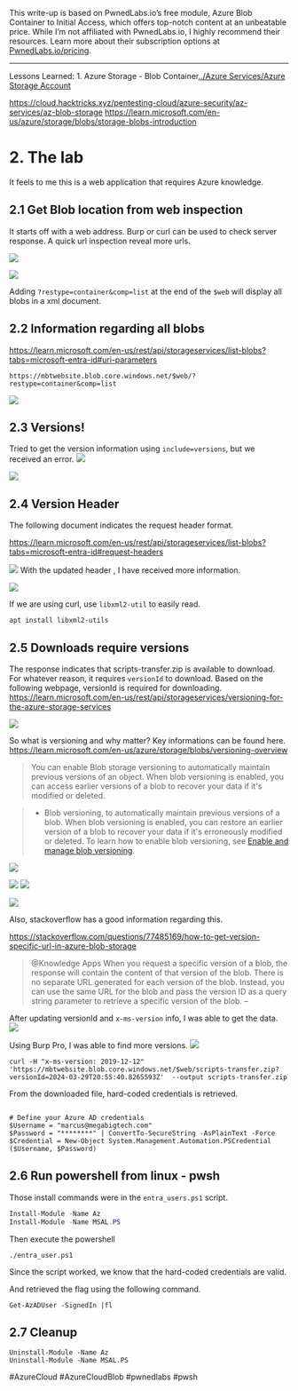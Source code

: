 This write-up is based on PwnedLabs.io’s free module, Azure Blob Container to Initial Access, which offers top-notch content at an unbeatable price. While I’m not affiliated with PwnedLabs.io, I highly recommend their resources. Learn more about their subscription options at [PwnedLabs.io/pricing](https://pwnedlabs.io/pricing).



---



Lessons Learned: 
	1. Azure Storage - Blob Container[../Azure Services/Azure Storage Account](<../../../0.1. Learn Cloud/0.1.2 Azure/0.1.2.2. Azure Services/Azure Storage Account.md>)
		

https://cloud.hacktricks.xyz/pentesting-cloud/azure-security/az-services/az-blob-storage
https://learn.microsoft.com/en-us/azure/storage/blobs/storage-blobs-introduction



# 2. The lab

It feels to me this is a web application that requires Azure knowledge.

## 2.1 Get Blob location from web inspection

It starts off with a web address. Burp or curl can be used to check server response. A quick url inspection reveal more urls. 

![](https://i.imgur.com/TjgSxH5.png)


![](https://i.imgur.com/OKxs9hM.png)


Adding `?restype=container&comp=list` at the end of the `$web` will display all blobs in a xml document.

## 2.2 Information regarding all blobs
https://learn.microsoft.com/en-us/rest/api/storageservices/list-blobs?tabs=microsoft-entra-id#uri-parameters

```
https://mbtwebsite.blob.core.windows.net/$web/?restype=container&comp=list
```
![](https://i.imgur.com/YOFrCkX.png)


## 2.3 Versions!
Tried to get the version information using `include=versions`, but we received an error. 
![](https://i.imgur.com/BliyfsI.png)




![](https://i.imgur.com/AxhGIfV.png)


## 2.4 Version Header
The following document indicates the request header format. 

https://learn.microsoft.com/en-us/rest/api/storageservices/list-blobs?tabs=microsoft-entra-id#request-headers


![](https://i.imgur.com/jhno0re.png)
With the updated header , I have received more information.


![](https://i.imgur.com/7IkTEAC.png)



If we are using curl, use `libxml2-util` to easily read. 

````
apt install libxml2-utils
````



## 2.5 Downloads require versions
The response indicates that scripts-transfer.zip is available to download.  For whatever reason, it requires `versionId` to download.
Based on the following webpage, versionId is required for downloading. 
https://learn.microsoft.com/en-us/rest/api/storageservices/versioning-for-the-azure-storage-services


![](https://i.imgur.com/H6PKN14.png)

So what is versioning and why matter?
Key informations can be found here. 
https://learn.microsoft.com/en-us/azure/storage/blobs/versioning-overview
>You can enable Blob storage versioning to automatically maintain previous versions of an object. When blob versioning is enabled, you can access earlier versions of a blob to recover your data if it's modified or deleted.

>- Blob versioning, to automatically maintain previous versions of a blob. When blob versioning is enabled, you can restore an earlier version of a blob to recover your data if it's erroneously modified or deleted. To learn how to enable blob versioning, see [Enable and manage blob versioning](https://learn.microsoft.com/en-us/azure/storage/blobs/versioning-enable).


![](https://i.imgur.com/Te9rB8x.png)


![](https://i.imgur.com/FwwJ6c2.png)
![](https://i.imgur.com/nzD81Er.png)


![](https://i.imgur.com/3rjMVeW.png)



Also, stackoverflow has a good information regarding this. 

https://stackoverflow.com/questions/77485169/how-to-get-version-specific-url-in-azure-blob-storage
> 
> @Knowledge Apps When you request a specific version of a blob, the response will contain the content of that version of the blob. There is no separate URL generated for each version of the blob. Instead, you can use the same URL for the blob and pass the version ID as a query string parameter to retrieve a specific version of the blob. – 
> 


After updating versionId and `x-ms-version` info, I was able to get the data. 
![](https://i.imgur.com/Cz37XdF.png)

Using Burp Pro, I was able to find more versions. 
![](https://i.imgur.com/93UAnEw.png)


```
curl -H "x-ms-version: 2019-12-12" 'https://mbtwebsite.blob.core.windows.net/$web/scripts-transfer.zip?versionId=2024-03-29T20:55:40.8265593Z'  --output scripts-transfer.zip
```



From the downloaded file, hard-coded credentials is retrieved. 
```

# Define your Azure AD credentials
$Username = "marcus@megabigtech.com"
$Password = "********" | ConvertTo-SecureString -AsPlainText -Force
$Credential = New-Object System.Management.Automation.PSCredential ($Username, $Password)

```

## 2.6 Run powershell from linux - pwsh
Those install commands were in the `entra_users.ps1` script. 

```powershell
Install-Module -Name Az
Install-Module -Name MSAL.PS
```
Then execute the powershell
```
./entra_user.ps1
```

Since the script worked, we know that the hard-coded credentials are valid. 


And retrieved the flag using the following command. 


```
Get-AzADUser -SignedIn |fl           
```


## 2.7 Cleanup

```
Uninstall-Module -Name Az
Uninstall-Module -Name MSAL.PS
```









#AzureCloud #AzureCloudBlob #pwnedlabs #pwsh